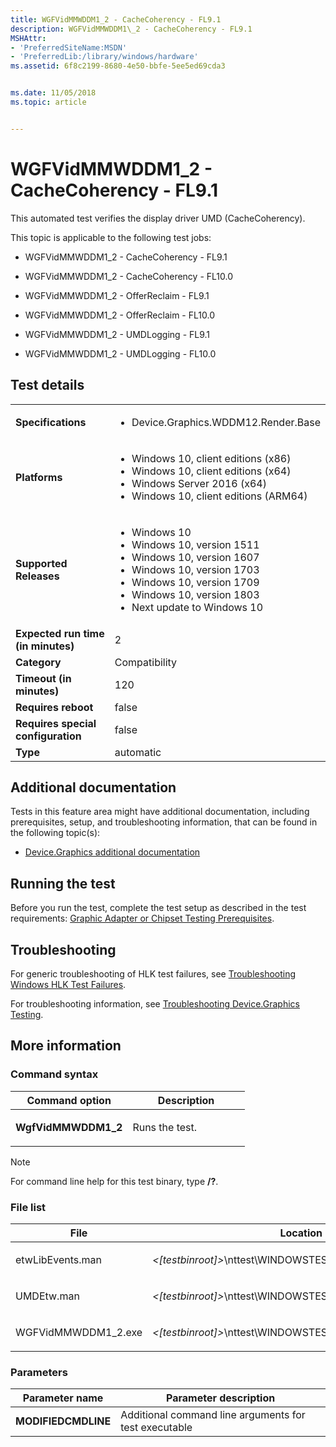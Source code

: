 ```yaml
---
title: WGFVidMMWDDM1_2 - CacheCoherency - FL9.1
description: WGFVidMMWDDM1\_2 - CacheCoherency - FL9.1
MSHAttr:
- 'PreferredSiteName:MSDN'
- 'PreferredLib:/library/windows/hardware'
ms.assetid: 6f8c2199-8680-4e50-bbfe-5ee5ed69cda3


ms.date: 11/05/2018
ms.topic: article


---
```


# WGFVidMMWDDM1_2 - CacheCoherency - FL9.1


This automated test verifies the display driver UMD (CacheCoherency).

This topic is applicable to the following test jobs:

-   WGFVidMMWDDM1\_2 - CacheCoherency - FL9.1

-   WGFVidMMWDDM1\_2 - CacheCoherency - FL10.0

-   WGFVidMMWDDM1\_2 - OfferReclaim - FL9.1

-   WGFVidMMWDDM1\_2 - OfferReclaim - FL10.0

-   WGFVidMMWDDM1\_2 - UMDLogging - FL9.1

-   WGFVidMMWDDM1\_2 - UMDLogging - FL10.0

## Test details

|||
|---|---|
| **Specifications**  | <ul><li>Device.Graphics.WDDM12.Render.Base</li></ul> |  
| **Platforms**   | <ul><li>Windows 10, client editions (x86)</li><li>Windows 10, client editions (x64)</li><li>Windows Server 2016 (x64)</li><li>Windows 10, client editions (ARM64)</li></ul> |
| **Supported Releases** | <ul><li>Windows 10</li><li>Windows 10, version 1511</li><li>Windows 10, version 1607</li><li>Windows 10, version 1703</li><li>Windows 10, version 1709</li><li>Windows 10, version 1803</li><li>Next update to Windows 10</li></ul> |
|**Expected run time (in minutes)**| 2 |
|**Category**| Compatibility |
|**Timeout (in minutes)**| 120 |
|**Requires reboot**| false |
|**Requires special configuration**| false |
|**Type**| automatic |



## <span id="Additional_documentation"></span><span id="additional_documentation"></span><span id="ADDITIONAL_DOCUMENTATION"></span>Additional documentation


Tests in this feature area might have additional documentation, including prerequisites, setup, and troubleshooting information, that can be found in the following topic(s):

-   [Device.Graphics additional documentation](device-graphics-additional-documentation.md)

## <span id="Running_the_test"></span><span id="running_the_test"></span><span id="RUNNING_THE_TEST"></span>Running the test


Before you run the test, complete the test setup as described in the test requirements: [Graphic Adapter or Chipset Testing Prerequisites](graphic-adapter-or-chipset-testing-prerequisites.md).

## <span id="Troubleshooting"></span><span id="troubleshooting"></span><span id="TROUBLESHOOTING"></span>Troubleshooting


For generic troubleshooting of HLK test failures, see [Troubleshooting Windows HLK Test Failures](../user/troubleshooting-windows-hlk-test-failures.md).

For troubleshooting information, see [Troubleshooting Device.Graphics Testing](troubleshooting-devicegraphics-testing.md).

## <span id="More_information"></span><span id="more_information"></span><span id="MORE_INFORMATION"></span>More information


### <span id="Command_syntax"></span><span id="command_syntax"></span><span id="COMMAND_SYNTAX"></span>Command syntax

<table>
<colgroup>
<col width="50%" />
<col width="50%" />
</colgroup>
<thead>
<tr class="header">
<th>Command option</th>
<th>Description</th>
</tr>
</thead>
<tbody>
<tr class="odd">
<td><p><strong>WgfVidMMWDDM1_2</strong></p></td>
<td><p>Runs the test.</p></td>
</tr>
</tbody>
</table>

> [!NOTE]
> 
> For command line help for this test binary, type **/?**.



### <span id="File_list"></span><span id="file_list"></span><span id="FILE_LIST"></span>File list

<table>
<colgroup>
<col width="50%" />
<col width="50%" />
</colgroup>
<thead>
<tr class="header">
<th>File</th>
<th>Location</th>
</tr>
</thead>
<tbody>
<tr class="odd">
<td><p>etwLibEvents.man</p></td>
<td><p><em>&lt;[testbinroot]&gt;</em>\nttest\WINDOWSTEST\common\etw&lt;/p&gt;</td>
</tr>
<tr class="even">
<td><p>UMDEtw.man</p></td>
<td><p><em>&lt;[testbinroot]&gt;</em>\nttest\WINDOWSTEST\common\etw&lt;/p&gt;</td>
</tr>
<tr class="odd">
<td><p>WGFVidMMWDDM1_2.exe</p></td>
<td><p><em>&lt;[testbinroot]&gt;</em>\nttest\WINDOWSTEST\graphics\wddm\bin&lt;/p&gt;</td>
</tr>
</tbody>
</table>



### <span id="Parameters"></span><span id="parameters"></span><span id="PARAMETERS"></span>Parameters

| Parameter name      | Parameter description                                 |
|---------------------|-------------------------------------------------------|
| **MODIFIEDCMDLINE** | Additional command line arguments for test executable |













